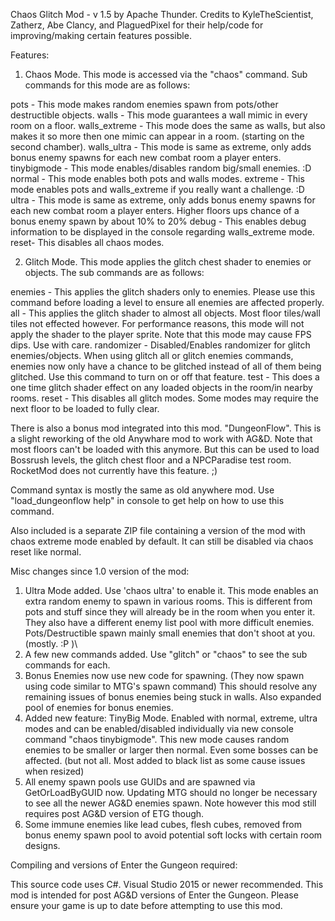 Chaos Glitch Mod - v 1.5 by Apache Thunder.
Credits to KyleTheScientist, Zatherz, Abe Clancy, and PlaguedPixel for their help/code for improving/making certain features possible.


Features:

1. Chaos Mode. This mode is accessed via the "chaos" command. Sub commands for this mode are as follows:

pots - This mode makes random enemies spawn from pots/other destructible objects.
walls - This mode guarantees a wall mimic in every room on a floor.
walls_extreme - This mode does the same as walls, but also makes it so more then one mimic can appear in a room. (starting on the second chamber).
walls_ultra - This mode is same as extreme, only adds bonus enemy spawns for each new combat room a player enters.
tinybigmode - This mode enables/disables random big/small enemies. :D
normal - This mode enables both pots and walls modes.
extreme - This mode enables pots and walls_extreme if you really want a challenge. :D
ultra - This mode is same as extreme, only adds bonus enemy spawns for each new combat room a player enters. Higher floors ups chance of a bonus enemy spawn by about 10% to 20%
debug - This enables debug information to be displayed in the console regarding walls_extreme mode.
reset- This disables all chaos modes.

2. Glitch Mode. This mode applies the glitch chest shader to enemies or objects. The sub commands are as follows:

enemies - This applies the glitch shaders only to enemies. Please use this command before loading a level to ensure all enemies are affected properly.
all - This applies the glitch shader to almost all objects. Most floor tiles/wall tiles not effected however. For performance reasons, this mode will not apply the shader to the player sprite. Note that this mode may cause FPS dips. Use with care.
randomizer - Disabled/Enables randomizer for glitch enemies/objects. When using glitch all or glitch enemies commands, enemies now only have a chance to be glitched instead of all of them being glitched. Use this command to turn on or off that feature.
test - This does a one time glitch shader effect on any loaded objects in the room/in nearby rooms.
reset - This disables all glitch modes. Some modes may require the next floor to be loaded to fully clear.

There is also a bonus mod integrated into this mod. "DungeonFlow". This is a slight reworking of the old Anywhare mod to work with AG&D. Note that most floors can't be loaded with this anymore. But this can be used to load Bossrush levels, the glitch chest floor and a NPCParadise test room. RocketMod does not currently have this feature. ;)

Command syntax is mostly the same as old anywhere mod. Use "load_dungeonflow help" in console to get help on how to use this command.

Also included is a separate ZIP file containing a version of the mod with chaos extreme mode enabled by default. It can still be disabled via chaos reset like normal. 

Misc changes since 1.0 version of the mod:

1. Ultra Mode added. Use 'chaos ultra' to enable it. This mode enables an extra random enemy to spawn in various rooms. This is different from pots and stuff since they will already be in the room when you enter it. They also have a different enemy list pool with more difficult enemies. Pots/Destructible spawn mainly small enemies that don't shoot at you. (mostly. :P )\
2. A few new commands added. Use "glitch" or "chaos" to see the sub commands for each.
3. Bonus Enemies now use new code for spawning. (They now spawn using code similar to MTG's spawn command) This should resolve any remaining issues of bonus enemies being stuck in walls. Also expanded pool of enemies for bonus enemies.
4. Added new feature: TinyBig Mode. Enabled with normal, extreme, ultra modes and can be enabled/disabled individually via new console command "chaos tinybigmode".
This new mode causes random enemies to be smaller or larger then normal. Even some bosses can be affected. (but not all. Most added to black list as some cause issues when resized)
5. All enemy spawn pools use GUIDs and are spawned via GetOrLoadByGUID now. Updating MTG should no longer be necessary to see all the newer AG&D enemies spawn. Note however this mod still requires post AG&D version of ETG though.
6. Some immune enemies like lead cubes, flesh cubes, removed from bonus enemy spawn pool to avoid potential soft locks with certain room designs.


Compiling and versions of Enter the Gungeon required:

This source code uses C#. Visual Studio 2015 or newer recommended.
This mod is intended for post AG&D versions of Enter the Gungeon. Please ensure your game is up to date before attempting to use this mod.
